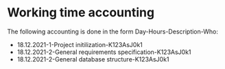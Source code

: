 # Working time accounting

The following accounting is done in the form Day-Hours-Description-Who:

- 18.12.2021-1-Project initilization-K123AsJ0k1
- 18.12.2021-2-General requirements specification-K123AsJ0k1 
- 18.12.2021-2-General database structure-K123AsJ0k1 



